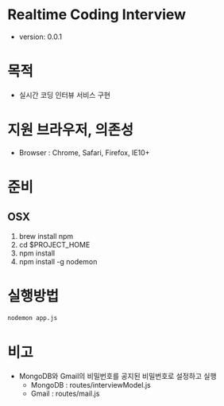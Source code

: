 Realtime Coding Interview
=========================

* version: 0.0.1

# 목적
* 실시간 코딩 인터뷰 서비스 구현

# 지원 브라우저, 의존성
* Browser : Chrome, Safari, Firefox, IE10+

# 준비
## OSX
1. brew install npm
1. cd $PROJECT_HOME
1. npm install
1. npm install -g nodemon 


# 실행방법

```bash
nodemon app.js
```

# 비고

* MongoDB와 Gmail의 비밀번호를 공지된 비밀번호로 설정하고 실행
    * MongoDB : routes/interviewModel.js
    * Gmail : routes/mail.js
